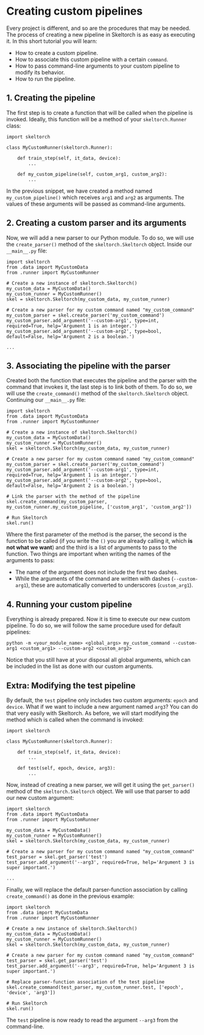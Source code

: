 # Creating custom pipelines
Every project is different, and so are the procedures that may be needed. The process of creating a new pipeline in 
Skeltorch is as easy as executing it. In this short tutorial you will learn:

- How to create a custom pipeline.
- How to associate this custom pipeline with a certain ``command``.
- How to pass command-line arguments to your custom pipeline to modify its behavior.
- How to run the pipeline.

## 1. Creating the pipeline
The first step is to create a function that will be called when the pipeline is invoked. Ideally, this function will 
be a method of your ``skeltorch.Runner`` class:

```
import skeltorch

class MyCustomRunner(skeltorch.Runner):

    def train_step(self, it_data, device):
        ...

    def my_custom_pipeline(self, custom_arg1, custom_arg2):
        ...
```
 
In the previous snippet, we have created a method named ``my_custom_pipeline()`` which receives ``arg1`` and ``arg2`` as
arguments. The values of these arguments will be passed as command-line arguments.

## 2. Creating a custom parser and its arguments
Now, we will add a new parser to our Python module. To do so, we will use the ``create_parser()`` method of the
``skeltorch.Skeltorch`` object. Inside our ``__main__.py`` file:

```
import skeltorch
from .data import MyCustomData
from .runner import MyCustomRunner

# Create a new instance of skeltorch.Skeltorch()
my_custom_data = MyCustomData()
my_custom_runner = MyCustomRunner()
skel = skeltorch.Skeltorch(my_custom_data, my_custom_runner)

# Create a new parser for my custom command named "my_custom_command"
my_custom_parser = skel.create_parser('my_custom_command')
my_custom_parser.add_argument('--custom-arg1', type=int, required=True, help='Argument 1 is an integer.') 
my_custom_parser.add_argument('--custom-arg2', type=bool, default=False, help='Argument 2 is a boolean.') 

...
```

## 3. Associating the pipeline with the parser
Created both the function that executes the pipeline and the parser with the command that invokes it, the last step is 
to link both of them. To do so, we will use the ``create_command()`` method of the ``skeltorch.Skeltorch`` object. 
Continuing our ``__main__.py`` file:

```
import skeltorch
from .data import MyCustomData
from .runner import MyCustomRunner

# Create a new instance of skeltorch.Skeltorch()
my_custom_data = MyCustomData()
my_custom_runner = MyCustomRunner()
skel = skeltorch.Skeltorch(my_custom_data, my_custom_runner)

# Create a new parser for my custom command named "my_custom_command"
my_custom_parser = skel.create_parser('my_custom_command')
my_custom_parser.add_argument('--custom-arg1', type=int, required=True, help='Argument 1 is an integer.') 
my_custom_parser.add_argument('--custom-arg2', type=bool, default=False, help='Argument 2 is a boolean.') 

# Link the parser with the method of the pipeline
skel.create_command(my_custom_parser, my_custom_runner.my_custom_pipeline, ['custom_arg1', 'custom_arg2'])

# Run Skeltorch
skel.run()
```

Where the first parameter of the method is the parser, the second is the function to be called (if you write the  ``()``
you are already calling it, which **is not what we want**) and the third is a list of arguments to pass to the function.
Two things are important when writing the names of the arguments to pass:

- The name of the argument does not include the first two dashes.
- While the arguments of the command are written with dashes (``--custom-arg1``), these are automatically 
converted to underscores (``custom_arg1``).

## 4. Running your custom pipeline
Everything is already prepared. Now it is time to execute our new custom pipeline. To do so, we will follow the same 
procedure used for default pipelines:

```
python -m <your_module_name> <global_args> my_custom_command --custom-arg1 <custom_arg1> --custom-arg2 <custom_arg2>
``` 

Notice that you still have at your disposal all global arguments, which can be included in the list as done with our 
custom arguments.

## Extra: Modifying the test pipeline
By default, the ``test`` pipeline only includes two custom arguments: ``epoch`` and ``device``. What if we want to 
include a new argument named ``arg3``? You can do that very easily with Skeltorch. As before, we will start modifying
the method which is called when the command is invoked:

```
import skeltorch

class MyCustomRunner(skeltorch.Runner):

    def train_step(self, it_data, device):
        ...

    def test(self, epoch, device, arg3):
        ...
```

Now, instead of creating a new parser, we will get it using the ``get_parser()`` method of the ``skeltorch.Skeltorch`` 
object. We will use that parser to add our new custom argument:

```
import skeltorch
from .data import MyCustomData
from .runner import MyCustomRunner

my_custom_data = MyCustomData()
my_custom_runner = MyCustomRunner()
skel = skeltorch.Skeltorch(my_custom_data, my_custom_runner)

# Create a new parser for my custom command named "my_custom_command"
test_parser = skel.get_parser('test')
test_parser.add_argument('--arg3', required=True, help='Argument 3 is super important.') 

...
```

Finally, we will replace the default parser-function association by calling ``create_command()`` as done in the previous
example:

```
import skeltorch
from .data import MyCustomData
from .runner import MyCustomRunner

# Create a new instance of skeltorch.Skeltorch()
my_custom_data = MyCustomData()
my_custom_runner = MyCustomRunner()
skel = skeltorch.Skeltorch(my_custom_data, my_custom_runner)

# Create a new parser for my custom command named "my_custom_command"
test_parser = skel.get_parser('test')
test_parser.add_argument('--arg3', required=True, help='Argument 3 is super important.') 

# Replace parser-function association of the test pipeline
skel.create_command(test_parser, my_custom_runner.test, ['epoch', 'device', 'arg3'])

# Run Skeltorch
skel.run()

```

The ``test`` pipeline is now ready to read the argument ``--arg3`` from the command-line.

